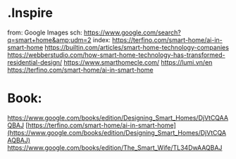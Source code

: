 # .Inspire
from: Google Images sch: https://www.google.com/search?q=smart+home&amp;udm=2 index: https://terfino.com/smart-home/ai-in-smart-home https://builtin.com/articles/smart-home-technology-companies https://webberstudio.com/how-smart-home-technology-has-transformed-residential-design/ https://www.smarthomecle.com/ https://lumi.vn/en https://terfino.com/smart-home/ai-in-smart-home

# Book:
https://www.google.com/books/edition/Designing_Smart_Homes/DjVtCQAAQBAJ
[https://terfino.com/smart-home/ai-in-smart-home](https://www.google.com/books/edition/Designing_Smart_Homes/DjVtCQAAQBAJ)
https://www.google.com/books/edition/The_Smart_Wife/TL34DwAAQBAJ
